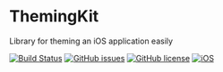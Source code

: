 # ThemingKit

Library for theming an iOS application easily

[![Build Status](https://travis-ci.org/paulyhedral/ThemingKit.svg?branch=master)](https://travis-ci.org/paulyhedral/ThemingKit)
[![GitHub issues](https://img.shields.io/github/issues/paulyhedral/ThemingKit.svg)](https://github.com/paulyhedral/ThemingKit/issues)
[![GitHub license](https://img.shields.io/github/license/paulyhedral/ThemingKit.svg)](https://github.com/paulyhedral/ThemingKit/blob/master/LICENSE)
[![iOS](https://img.shields.io/badge/platform-ios-blue.svg)](https://github.com/paulyhedral/ThemingKit)
